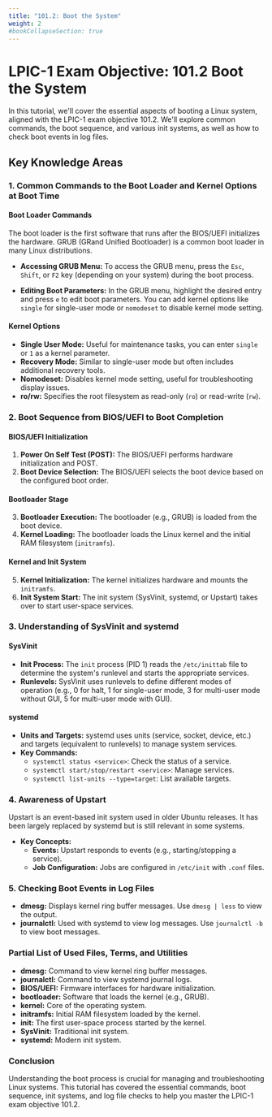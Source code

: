 ```yaml
---
title: "101.2: Boot the System"
weight: 2
#bookCollapseSection: true
---
```


# LPIC-1 Exam Objective: 101.2 Boot the System

In this tutorial, we'll cover the essential aspects of booting a Linux system, aligned with the LPIC-1 exam objective 101.2. We'll explore common commands, the boot sequence, and various init systems, as well as how to check boot events in log files.

## Key Knowledge Areas

### 1. Common Commands to the Boot Loader and Kernel Options at Boot Time

#### Boot Loader Commands

The boot loader is the first software that runs after the BIOS/UEFI initializes the hardware. GRUB (GRand Unified Bootloader) is a common boot loader in many Linux distributions.

- **Accessing GRUB Menu:** To access the GRUB menu, press the `Esc`, `Shift`, or `F2` key (depending on your system) during the boot process.

- **Editing Boot Parameters:** In the GRUB menu, highlight the desired entry and press `e` to edit boot parameters. You can add kernel options like `single` for single-user mode or `nomodeset` to disable kernel mode setting.

#### Kernel Options

- **Single User Mode:** Useful for maintenance tasks, you can enter `single` or `1` as a kernel parameter.
- **Recovery Mode:** Similar to single-user mode but often includes additional recovery tools.
- **Nomodeset:** Disables kernel mode setting, useful for troubleshooting display issues.
- **ro/rw:** Specifies the root filesystem as read-only (`ro`) or read-write (`rw`).

### 2. Boot Sequence from BIOS/UEFI to Boot Completion

#### BIOS/UEFI Initialization

1. **Power On Self Test (POST):** The BIOS/UEFI performs hardware initialization and POST.
2. **Boot Device Selection:** The BIOS/UEFI selects the boot device based on the configured boot order.

#### Bootloader Stage

3. **Bootloader Execution:** The bootloader (e.g., GRUB) is loaded from the boot device.
4. **Kernel Loading:** The bootloader loads the Linux kernel and the initial RAM filesystem (`initramfs`).

#### Kernel and Init System

5. **Kernel Initialization:** The kernel initializes hardware and mounts the `initramfs`.
6. **Init System Start:** The init system (SysVinit, systemd, or Upstart) takes over to start user-space services.

### 3. Understanding of SysVinit and systemd

#### SysVinit

- **Init Process:** The `init` process (PID 1) reads the `/etc/inittab` file to determine the system's runlevel and starts the appropriate services.
- **Runlevels:** SysVinit uses runlevels to define different modes of operation (e.g., 0 for halt, 1 for single-user mode, 3 for multi-user mode without GUI, 5 for multi-user mode with GUI).

#### systemd

- **Units and Targets:** systemd uses units (service, socket, device, etc.) and targets (equivalent to runlevels) to manage system services.
- **Key Commands:**
  - `systemctl status <service>`: Check the status of a service.
  - `systemctl start/stop/restart <service>`: Manage services.
  - `systemctl list-units --type=target`: List available targets.

### 4. Awareness of Upstart

Upstart is an event-based init system used in older Ubuntu releases. It has been largely replaced by systemd but is still relevant in some systems.

- **Key Concepts:**
  - **Events:** Upstart responds to events (e.g., starting/stopping a service).
  - **Job Configuration:** Jobs are configured in `/etc/init` with `.conf` files.

### 5. Checking Boot Events in Log Files

- **dmesg:** Displays kernel ring buffer messages. Use `dmesg | less` to view the output.
- **journalctl:** Used with systemd to view log messages. Use `journalctl -b` to view boot messages.

### Partial List of Used Files, Terms, and Utilities

- **dmesg:** Command to view kernel ring buffer messages.
- **journalctl:** Command to view systemd journal logs.
- **BIOS/UEFI:** Firmware interfaces for hardware initialization.
- **bootloader:** Software that loads the kernel (e.g., GRUB).
- **kernel:** Core of the operating system.
- **initramfs:** Initial RAM filesystem loaded by the kernel.
- **init:** The first user-space process started by the kernel.
- **SysVinit:** Traditional init system.
- **systemd:** Modern init system.
  
### Conclusion

Understanding the boot process is crucial for managing and troubleshooting Linux systems. This tutorial has covered the essential commands, boot sequence, init systems, and log file checks to help you master the LPIC-1 exam objective 101.2.
